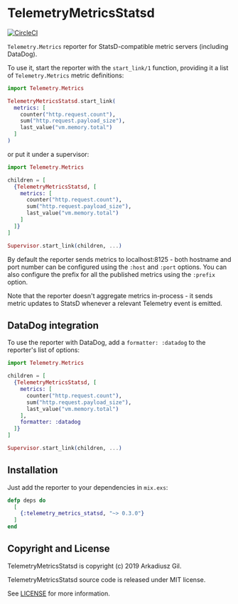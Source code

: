 # TelemetryMetricsStatsd

[![CircleCI](https://circleci.com/gh/beam-telemetry/telemetry_metrics_statsd.svg?style=svg)](https://circleci.com/gh/beam-telemetry/telemetry_metrics_statsd)

`Telemetry.Metrics` reporter for StatsD-compatible metric servers (including DataDog).

To use it, start the reporter with the `start_link/1` function, providing it a list of
`Telemetry.Metrics` metric definitions:

```elixir
import Telemetry.Metrics

TelemetryMetricsStatsd.start_link(
  metrics: [
    counter("http.request.count"),
    sum("http.request.payload_size"),
    last_value("vm.memory.total")
  ]
)
```

or put it under a supervisor:

```elixir
import Telemetry.Metrics

children = [
  {TelemetryMetricsStatsd, [
    metrics: [
      counter("http.request.count"),
      sum("http.request.payload_size"),
      last_value("vm.memory.total")
    ]
  ]}
]

Supervisor.start_link(children, ...)
```

By default the reporter sends metrics to localhost:8125 - both hostname and port number can be
configured using the `:host` and `:port` options. You can also configure the prefix for all the
published metrics using the `:prefix` option.

Note that the reporter doesn't aggregate metrics in-process - it sends metric updates to StatsD
whenever a relevant Telemetry event is emitted.

## DataDog integration

To use the reporter with DataDog, add a `formatter: :datadog` to the reporter's list of options:

```elixir
import Telemetry.Metrics

children = [
  {TelemetryMetricsStatsd, [
    metrics: [
      counter("http.request.count"),
      sum("http.request.payload_size"),
      last_value("vm.memory.total")
    ],
    formatter: :datadog
  ]}
]

Supervisor.start_link(children, ...)
```

## Installation

Just add the reporter to your dependencies in `mix.exs`:

```elixir
defp deps do
  [
    {:telemetry_metrics_statsd, "~> 0.3.0"}
  ]
end
```

## Copyright and License

TelemetryMetricsStatsd is copyright (c) 2019 Arkadiusz Gil.

TelemetryMetricsStatsd source code is released under MIT license.

See [LICENSE](LICENSE) for more information.
